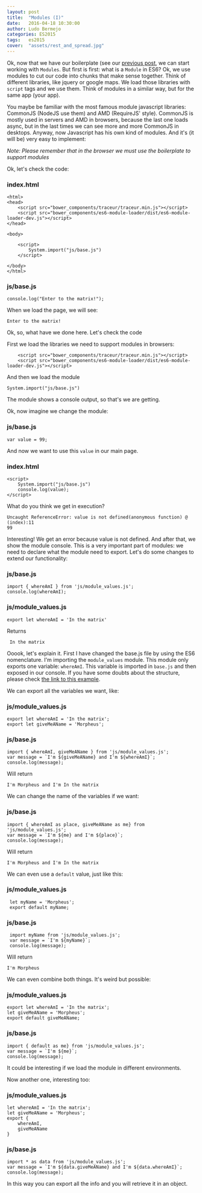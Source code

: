 ```yaml
---
layout: post
title:  "Modules (I)"
date:   2016-04-18 10:30:00
author: Ludo Bermejo
categories: ES2015 
tags:	es2015
cover:  "assets/rest_and_spread.jpg"
---
```


Ok, now that we have our boilerplate (see our [previous post](http://dev.ludobermejo.es/es2015/2016/04/17/traceur-module-loader.html), we can start working with `Modules`. But first is first: what is a `Module` in ES6? Ok, we use modules to cut our code into chunks that make sense together. Think of different libraries, like jquery or google maps. We load those libraries with `script` tags and we use them. Think of modules in a similar way, but for the same app (your app).

You maybe be familiar with the most famous module javascript libraries: CommonJS (NodeJS use them) and AMD (RequireJS' style). CommonJS is mostly used in servers and AMD in browsers, because the last one loads async, but in the last times we can see more and more CommonJS in desktops. Anyway, now Javascript has his own kind of modules. And it's (it will be) very easy to implement:

*Note: Please remember that in the browser we must use the boilerplate to support modules* 

Ok, let's check the code:

### index.html

    <html>
    <head>
        <script src="bower_components/traceur/traceur.min.js"></script>
        <script src="bower_components/es6-module-loader/dist/es6-module-loader-dev.js"></script>
    </head>
    
    <body>
    
        <script>
            System.import("js/base.js")
        </script>
    
    </body>
    </html>
    
### js/base.js
    
    console.log("Enter to the matrix!");
    
When we load the page, we will see:

    Enter to the matrix!
    
Ok, so, what have we done here. Let's check the code     
    
First we load the libraries we need to support modules in browsers:
    
        <script src="bower_components/traceur/traceur.min.js"></script>
        <script src="bower_components/es6-module-loader/dist/es6-module-loader-dev.js"></script>

And then we load the module    

    System.import("js/base.js")
    
The module shows a console output, so that's we are getting.
    
Ok, now imagine we change the module:
    
### js/base.js
    var value = 99;
    
And now we want to use this `value` in our main page.

### index.html
   
    <script>
        System.import("js/base.js")
        console.log(value);
    </script>

What do you think we get in execution?
 
    Uncaught ReferenceError: value is not defined(anonymous function) @ (index):11
    99
    
Interesting! We get an error because value is not defined. And after that, we show the module console. This is a very important part of modules: we need to declare what the module need to export. Let's do some changes to extend our functionality:

### js/base.js
    import { whereAmI } from 'js/module_values.js';
    console.log(whereAmI);

### js/module_values.js
    export let whereAmI = 'In the matrix'

Returns
    
     In the matrix   
    
Ooook, let's explain it. First I have changed the base.js file by using the ES6 nomenclature. I'm importing the `module_values` module. This module only exports one variable: `whereAmI`. This variable is imported in `base.js` and then exposed in our console. If you have some doubts about the structure, please check [the link to this example](https://github.com/LudoBermejo/es6-boilerplate/tree/thirdExample).
  
We can export all the variables we want, like:

### js/module_values.js
    export let whereAmI = 'In the matrix';
    export let giveMeAName = 'Morpheus';
  
### js/base.js
    import { whereAmI, giveMeAName } from 'js/module_values.js';
    var message = `I'm ${giveMeAName} and I'm ${whereAmI}`;
    console.log(message);
    
Will return
    
    I'm Morpheus and I'm In the matrix

We can change the name of the variables if we want:

### js/base.js
    import { whereAmI as place, giveMeAName as me} from 'js/module_values.js';
    var message = `I'm ${me} and I'm ${place}`;
    console.log(message);

Will return

    I'm Morpheus and I'm In the matrix

We can even use a `default` value, just like this:
  

### js/module_values.js
     let myName = 'Morpheus';
     export default myName;
   
### js/base.js
     import myName from 'js/module_values.js';
     var message = `I'm ${myName}`;
     console.log(message);

Will return

    I'm Morpheus
    
We can even combine both things. It's weird but possible:

### js/module_values.js
    export let whereAmI = 'In the matrix';
    let giveMeAName = 'Morpheus';
    export default giveMeAName;   

### js/base.js
    import { default as me} from 'js/module_values.js';
    var message = `I'm ${me}`;
    console.log(message);
    
It could be interesting if we load the module in different environments.

Now another one, interesting too:

### js/module_values.js
    let whereAmI = 'In the matrix';
    let giveMeAName = 'Morpheus';
    export {
        whereAmI,
        giveMeAName
    }

### js/base.js
    import * as data from 'js/module_values.js';
    var message = `I'm ${data.giveMeAName} and I'm ${data.whereAmI}`;
    console.log(message);

In this way you can export all the info and you will retrieve it in an object.